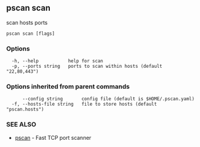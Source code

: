 ## pscan scan

scan hosts ports

```
pscan scan [flags]
```

### Options

```
  -h, --help           help for scan
  -p, --ports string   ports to scan within hosts (default "22,80,443")
```

### Options inherited from parent commands

```
      --config string       config file (default is $HOME/.pscan.yaml)
  -f, --hosts-file string   file to store hosts (default "pscan.hosts")
```

### SEE ALSO

* [pscan](../README.md)	 - Fast TCP port scanner

